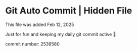 # Git Auto Commit | Hidden File

This file was added Feb 12, 2025

Just for fun and keeping my daily git commit active 🤪

commit number: 2539580
